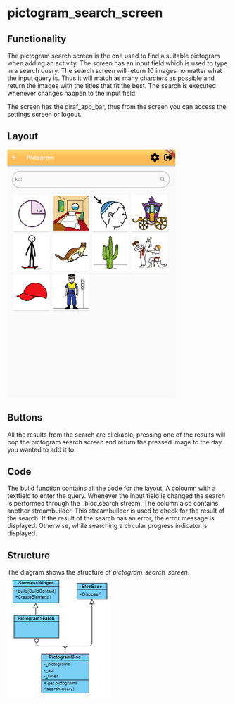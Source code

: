 # pictogram_search_screen

## Functionality
The pictogram search screen is the one used to find a suitable pictogram when adding an activity. The screen has an input field which is used to type in a search query. The search screen will return 10 images no matter what the input query is. Thus it will match as many charcters as possible and return the images with the titles that fit the best. The search is executed whenever changes happen to the input field.

The screen has the giraf_app_bar, thus from the screen you can access the settings screen or logout.
## Layout
![The pictogram search screen](../pictures/pictogram_search_screen.PNG)

## Buttons
All the results from the search are clickable, pressing one of the results will pop the pictogram search screen and return the pressed image to the day you wanted to add it to.

## Code
The build function contains all the code for the layout, A coloumn with a textfield to enter the query. Whenever the input field is changed the search is performed through the _bloc.search stream. The column also contains another streambuilder. This streambuilder is used to check for the result of the search. If the result of the search has an error, the error message is displayed. Otherwise, while searching a circular progress indicator is displayed. 

## Structure
The diagram shows the structure of *pictogram_search_screen*.
![The UML diagram](../pictures/pictogram_search_screen_UML.PNG)